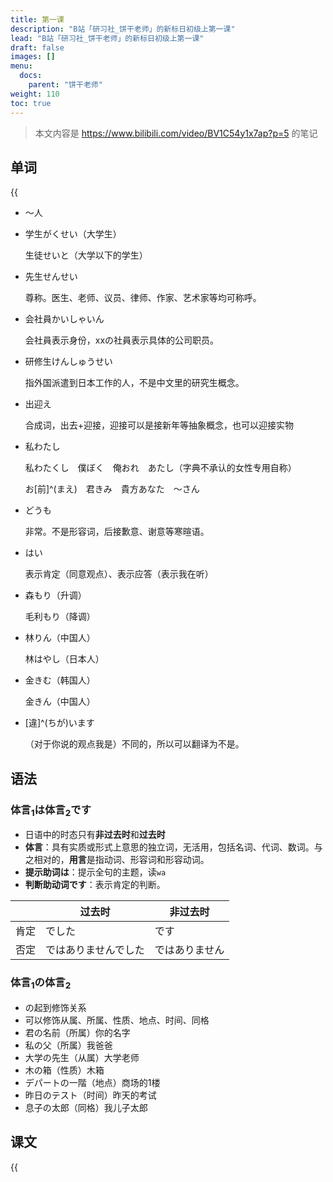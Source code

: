 ```yaml
---
title: 第一课
description: "B站「研习社_饼干老师」的新标日初级上第一课"
lead: "B站「研习社_饼干老师」的新标日初级上第一课"
draft: false
images: []
menu:
  docs:
    parent: "饼干老师"
weight: 110
toc: true
---
```


> 本文内容是 https://www.bilibili.com/video/BV1C54y1x7ap?p=5 的笔记

## 单词

{{<audio src="https://tellyouwhat-static-1251995834.cos.ap-chongqing.myqcloud.com/audios/cs_danci/01%E7%AC%AC%E4%B8%80%E8%AF%BE.mp3">}}

- ～人
- 学生がくせい（大学生）

  生徒せいと（大学以下的学生）
- 先生せんせい

  尊称。医生、老师、议员、律师、作家、艺术家等均可称呼。
- 会社員かいしゃいん

  会社員表示身份，xxの社員表示具体的公司职员。
- 研修生けんしゅうせい

  指外国派遣到日本工作的人，不是中文里的研究生概念。
- 出迎え

  合成词，出去+迎接，迎接可以是接新年等抽象概念，也可以迎接实物
- 私わたし

  私わたくし　僕ぼく　俺おれ　あたし（字典不承认的女性专用自称）

  お[前]^(まえ)　君きみ　貴方あなた　～さん
- どうも

  非常。不是形容词，后接歉意、谢意等寒暄语。
- はい

  表示肯定（同意观点）、表示应答（表示我在听）
- 森もり（升调）

  毛利もり（降调）
- 林りん（中国人）

  林はやし（日本人）
- 金きむ（韩国人）

  金きん（中国人）
- [違]^(ちが)います

  （对于你说的观点我是）不同的，所以可以翻译为不是。

## 语法

### 体言<sub>1</sub>は体言<sub>2</sub>です

- 日语中的时态只有**非过去时**和**过去时**
- **体言**：具有实质或形式上意思的独立词，无活用，包括名词、代词、数词。与之相对的，**用言**是指动词、形容词和形容动词。
- **提示助词は**：提示全句的主题，读`wa`
- **判断助动词です**：表示肯定的判断。

|      | 过去时               | 非过去时       |
| ---- | -------------------- | -------------- |
| 肯定 | でした               | です           |
| 否定 | ではありませんでした | ではありません |

### 体言<sub>1</sub>の体言<sub>2</sub>

- の起到修饰关系
- 可以修饰从属、所属、性质、地点、时间、同格
- 君の名前（所属）你的名字
- 私の父（所属）我爸爸
- 大学の先生（从属）大学老师
- 木の箱（性质）木箱
- デパートの一階（地点）商场的1楼
- 昨日のテスト（时间）昨天的考试
- 息子の太郎（同格）我儿子太郎

## 课文

{{<audio src="https://tellyouwhat-static-1251995834.cos.ap-chongqing.myqcloud.com/audios/cs_kewen/1-6课 新标日初级课文/Lesson01.mp3">}}
